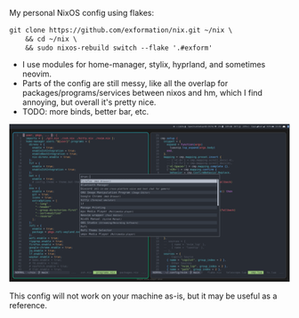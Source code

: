My personal NixOS config using flakes:  
```
git clone https://github.com/exformation/nix.git ~/nix \
    && cd ~/nix \
    && sudo nixos-rebuild switch --flake '.#exform'
```

- I use modules for home-manager, stylix, hyprland, and sometimes neovim.  
- Parts of the config are still messy, like all the overlap for packages/programs/services between nixos and hm, which I find annoying, but overall it's pretty nice.  
- TODO: more binds, better bar, etc. 

![showcase](config/images/showcase.png)


This config will not work on your machine as-is, but it may be useful as a reference.
